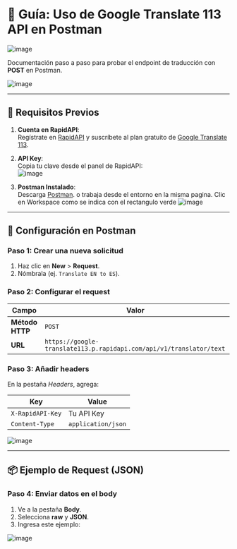 # 🚀 Guía: Uso de Google Translate 113 API en Postman
![image](https://github.com/user-attachments/assets/6dec1e9e-d083-4718-8b1b-b52c8043add6)

Documentación paso a paso para probar el endpoint de traducción con **POST** en Postman.

![image](https://github.com/user-attachments/assets/2c3bd8dc-0cee-4605-ae3d-7db0a7f59ad6)


---

## 🔑 Requisitos Previos
1. **Cuenta en RapidAPI**:  
   Regístrate en [RapidAPI](https://rapidapi.com/auth/sign-up) y suscríbete al plan gratuito de [Google Translate 113](https://rapidapi.com/robust-api-robust-api-default/api/google-translate113).

2. **API Key**:  
   Copia tu clave desde el panel de RapidAPI:  
   ![image](https://github.com/user-attachments/assets/c54707e8-4b42-4671-8da3-405ade5f774a)


3. **Postman Instalado**:  
   Descarga [Postman](https://www.postman.com/downloads/). o trabaja desde el entorno en la misma pagina.
   Clic en Workspace como se indica con el rectangulo verde
   ![image](https://github.com/user-attachments/assets/dd9fad93-b4fe-4b21-bd9b-b3b78fc59ae3)


---

## 📡 Configuración en Postman

### Paso 1: Crear una nueva solicitud
1. Haz clic en **New** > **Request**.
2. Nómbrala (ej. `Translate EN to ES`).

### Paso 2: Configurar el request
| Campo               | Valor |
|---------------------|-------|
| **Método HTTP**     | `POST` |
| **URL**             | `https://google-translate113.p.rapidapi.com/api/v1/translator/text` |

### Paso 3: Añadir headers
En la pestaña *Headers*, agrega:

| Key                | Value |
|--------------------|-------|
| `X-RapidAPI-Key`   | Tu API Key |
| `Content-Type`     | `application/json` |

![image](https://github.com/user-attachments/assets/1ccfba79-cd63-4c38-8546-0287822e5958)

---

## 📦 Ejemplo de Request (JSON)

### Paso 4: Enviar datos en el body
1. Ve a la pestaña **Body**.
2. Selecciona **raw** y **JSON**.
3. Ingresa este ejemplo:

![image](https://github.com/user-attachments/assets/3da99589-02ce-4025-881b-ea286ebce8b6)

